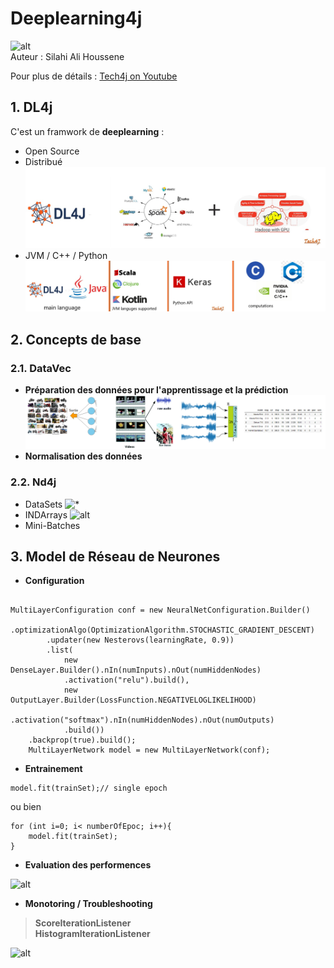 # Deeplearning4j

![alt](https://camo.githubusercontent.com/581046b90092b4de08416fe5ea162525a4600ee82d229653b9a94b15873415c5/68747470733a2f2f7777772e7a656c6a6b6f6f6272656e6f7669632e636f6d2f746f6f6c732f746563682f696d616765732f65636c697073655f646565706c6561726e696e67346a2e706e67) </br>
Auteur : Silahi Ali Houssene

Pour plus de détails : [Tech4j on Youtube](https://www.youtube.com/channel/UC3ZKhGziYa1Tg6HS7SoFCzw)

## 1. DL4j

C'est un framwork de **deeplearning** :

- Open Source
- Distribué
![alt](https://github.com/silahi/deeplearningalgos/blob/images/distributed.jpg?raw=true)
- JVM / C++ / Python
![alt](https://github.com/silahi/deeplearningalgos/blob/images/dl4j-jvm-lang-comp.jpg?raw=true)

## 2. Concepts de base

### 2.1. DataVec  

* **Préparation des données pour l'apprentissage et la prédiction**
 ![alt](https://github.com/silahi/deeplearningalgos/blob/images/dl4j-types.png?raw=true) 
* **Normalisation des données**

### 2.2. Nd4j

* DataSets
![* ](https://miro.medium.com/max/3880/1*GDM8ogtF6004Q5J8kOgIIA.png)
* INDArrays
![alt](https://res.cloudinary.com/practicaldev/image/fetch/s--hi96gU9b--/c_limit%2Cf_auto%2Cfl_progressive%2Cq_auto%2Cw_880/https://dev-to-uploads.s3.amazonaws.com/i/pj0q0bgh3g0jx88gmooo.png)
* Mini-Batches

## 3. Model de Réseau de Neurones

* **Configuration** </br>

~~~

MultiLayerConfiguration conf = new NeuralNetConfiguration.Builder()
        .optimizationAlgo(OptimizationAlgorithm.STOCHASTIC_GRADIENT_DESCENT)
        .updater(new Nesterovs(learningRate, 0.9))
        .list(
            new DenseLayer.Builder().nIn(numInputs).nOut(numHiddenNodes)
            .activation("relu").build(),
            new OutputLayer.Builder(LossFunction.NEGATIVELOGLIKELIHOOD)
            .activation("softmax").nIn(numHiddenNodes).nOut(numOutputs)
            .build())
    .backprop(true).build();
    MultiLayerNetwork model = new MultiLayerNetwork(conf);
~~~

* **Entrainement**
~~~
model.fit(trainSet);// single epoch
~~~   
ou bien 
~~~
for (int i=0; i< numberOfEpoc; i++){ 
    model.fit(trainSet);
}
~~~ 
* **Evaluation des performences** </br>

![alt](https://encrypted-tbn0.gstatic.com/images?q=tbn:ANd9GcT4GcUasGArCPUfiPCbi-0wyro3emFBspJjnA&usqp=CAU)

* **Monotoring / Troubleshooting**

> **ScoreIterationListener** </br>
> **HistogramIterationListener** </br>

![alt](https://user-images.githubusercontent.com/517415/41141894-608bcb14-6b11-11e8-8e3e-e1937af722f7.png)
